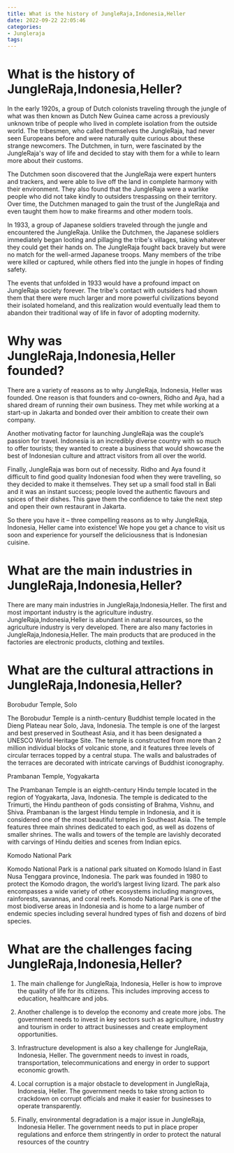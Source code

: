 ```yaml
---
title: What is the history of JungleRaja,Indonesia,Heller 
date: 2022-09-22 22:05:46
categories:
- Jungleraja
tags:
---
```



#  What is the history of JungleRaja,Indonesia,Heller? 

In the early 1920s, a group of Dutch colonists traveling through the jungle of what was then known as Dutch New Guinea came across a previously unknown tribe of people who lived in complete isolation from the outside world. The tribesmen, who called themselves the JungleRaja, had never seen Europeans before and were naturally quite curious about these strange newcomers. The Dutchmen, in turn, were fascinated by the JungleRaja's way of life and decided to stay with them for a while to learn more about their customs.

The Dutchmen soon discovered that the JungleRaja were expert hunters and trackers, and were able to live off the land in complete harmony with their environment. They also found that the JungleRaja were a warlike people who did not take kindly to outsiders trespassing on their territory. Over time, the Dutchmen managed to gain the trust of the JungleRaja and even taught them how to make firearms and other modern tools.

In 1933, a group of Japanese soldiers traveled through the jungle and encountered the JungleRaja. Unlike the Dutchmen, the Japanese soldiers immediately began looting and pillaging the tribe's villages, taking whatever they could get their hands on. The JungleRaja fought back bravely but were no match for the well-armed Japanese troops. Many members of the tribe were killed or captured, while others fled into the jungle in hopes of finding safety.

The events that unfolded in 1933 would have a profound impact on JungleRaja society forever. The tribe's contact with outsiders had shown them that there were much larger and more powerful civilizations beyond their isolated homeland, and this realization would eventually lead them to abandon their traditional way of life in favor of adopting modernity.

#  Why was JungleRaja,Indonesia,Heller founded? 

There are a variety of reasons as to why JungleRaja, Indonesia, Heller was founded. One reason is that founders and co-owners, Ridho and Aya, had a shared dream of running their own business. They met while working at a start-up in Jakarta and bonded over their ambition to create their own company.

Another motivating factor for launching JungleRaja was the couple’s passion for travel. Indonesia is an incredibly diverse country with so much to offer tourists; they wanted to create a business that would showcase the best of Indonesian culture and attract visitors from all over the world.

Finally, JungleRaja was born out of necessity. Ridho and Aya found it difficult to find good quality Indonesian food when they were travelling, so they decided to make it themselves. They set up a small food stall in Bali and it was an instant success; people loved the authentic flavours and spices of their dishes. This gave them the confidence to take the next step and open their own restaurant in Jakarta.

So there you have it – three compelling reasons as to why JungleRaja, Indonesia, Heller came into existence! We hope you get a chance to visit us soon and experience for yourself the deliciousness that is Indonesian cuisine.

#  What are the main industries in JungleRaja,Indonesia,Heller? 

There are many main industries in JungleRaja,Indonesia,Heller. The first and most important industry is the agriculture industry. JungleRaja,Indonesia,Heller is abundant in natural resources, so the agriculture industry is very developed. There are also many factories in JungleRaja,Indonesia,Heller. The main products that are produced in the factories are electronic products, clothing and textiles.

#  What are the cultural attractions in JungleRaja,Indonesia,Heller? 

Borobudur Temple, Solo

The Borobudur Temple is a ninth-century Buddhist temple located in the Dieng Plateau near Solo, Java, Indonesia. The temple is one of the largest and best preserved in Southeast Asia, and it has been designated a UNESCO World Heritage Site. The temple is constructed from more than 2 million individual blocks of volcanic stone, and it features three levels of circular terraces topped by a central stupa. The walls and balustrades of the terraces are decorated with intricate carvings of Buddhist iconography.

Prambanan Temple, Yogyakarta

The Prambanan Temple is an eighth-century Hindu temple located in the region of Yogyakarta, Java, Indonesia. The temple is dedicated to the Trimurti, the Hindu pantheon of gods consisting of Brahma, Vishnu, and Shiva. Prambanan is the largest Hindu temple in Indonesia, and it is considered one of the most beautiful temples in Southeast Asia. The temple features three main shrines dedicated to each god, as well as dozens of smaller shrines. The walls and towers of the temple are lavishly decorated with carvings of Hindu deities and scenes from Indian epics.

Komodo National Park

Komodo National Park is a national park situated on Komodo Island in East Nusa Tenggara province, Indonesia. The park was founded in 1980 to protect the Komodo dragon, the world’s largest living lizard. The park also encompasses a wide variety of other ecosystems including mangroves, rainforests, savannas, and coral reefs. Komodo National Park is one of the most biodiverse areas in Indonesia and is home to a large number of endemic species including several hundred types of fish and dozens of bird species.

#  What are the challenges facing JungleRaja,Indonesia,Heller?

1. The main challenge for JungleRaja, Indonesia, Heller is how to improve the quality of life for its citizens. This includes improving access to education, healthcare and jobs.

2. Another challenge is to develop the economy and create more jobs. The government needs to invest in key sectors such as agriculture, industry and tourism in order to attract businesses and create employment opportunities.

3. Infrastructure development is also a key challenge for JungleRaja, Indonesia, Heller. The government needs to invest in roads, transportation, telecommunications and energy in order to support economic growth.

4. Local corruption is a major obstacle to development in JungleRaja, Indonesia, Heller. The government needs to take strong action to crackdown on corrupt officials and make it easier for businesses to operate transparently.

5. Finally, environmental degradation is a major issue in JungleRaja, Indonesia Heller. The government needs to put in place proper regulations and enforce them stringently in order to protect the natural resources of the country